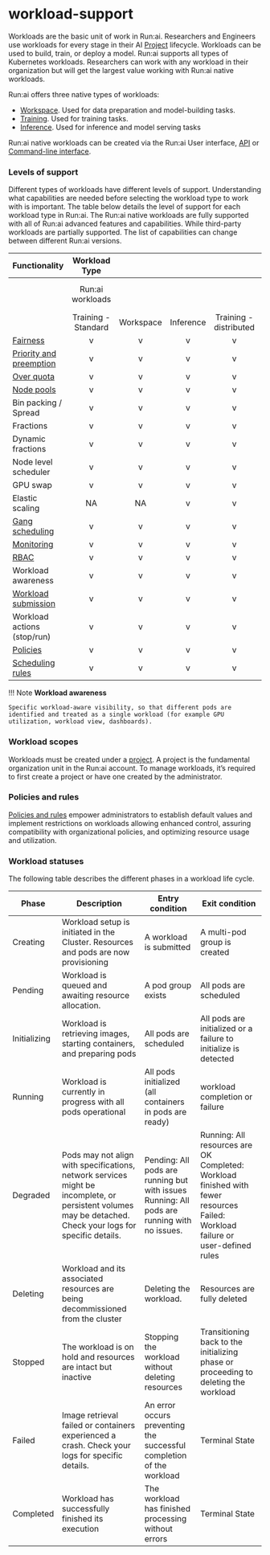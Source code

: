 # workload-support

Workloads are the basic unit of work in Run:ai. Researchers and Engineers use workloads for every stage in their AI [Project](../../org/projects.md) lifecycle. Workloads can be used to build, train, or deploy a model. Run:ai supports all types of Kubernetes workloads. Researchers can work with any workload in their organization but will get the largest value working with Run:ai native workloads.

Run:ai offers three native types of workloads:

* [Workspace](../../../Researcher/workloads/workspaces/overview.md). Used for data preparation and model-building tasks.
* [Training](../../../Researcher/workloads/trainings.md). Used for training tasks.
* [Inference](../../../Researcher/workloads/inference-overview.md). Used for inference and model serving tasks

Run:ai native workloads can be created via the Run:ai User interface, [API](https://api-docs.run.ai/2.18/tag/Workloads) or [Command-line interface](../../../Researcher/cli-reference/Introduction.md).

### Levels of support

Different types of workloads have different levels of support. Understanding what capabilities are needed before selecting the workload type to work with is important. The table below details the level of support for each workload type in Run:ai. The Run:ai native workloads are fully supported with all of Run:ai advanced features and capabilities. While third-party workloads are partially supported. The list of capabilities can change between different Run:ai versions.

| Functionality                                                                                            |    Workload Type    |           |           |                        |                       |
| -------------------------------------------------------------------------------------------------------- | :-----------------: | :-------: | :-------: | :--------------------: | --------------------- |
|                                                                                                          |   Run:ai workloads  |           |           |                        | Third-party workloads |
|                                                                                                          | Training - Standard | Workspace | Inference | Training - distributed | All K8s workloads     |
| [Fairness](../../../Researcher/scheduling/the-runai-scheduler.md#fairness-fair-resource-distribution)    |          v          |     v     |     v     |            v           | v                     |
| [Priority and preemption](../../../Researcher/scheduling/the-runai-scheduler.md#preemption)              |          v          |     v     |     v     |            v           | v                     |
| [Over quota](../../../Researcher/scheduling/the-runai-scheduler.md#over-quota-priority)                  |          v          |     v     |     v     |            v           | v                     |
| [Node pools](../../node-pools/)                                                                          |          v          |     v     |     v     |            v           | v                     |
| Bin packing / Spread                                                                                     |          v          |     v     |     v     |            v           | v                     |
| Fractions                                                                                                |          v          |     v     |     v     |            v           | v                     |
| Dynamic fractions                                                                                        |          v          |     v     |     v     |            v           | v                     |
| Node level scheduler                                                                                     |          v          |     v     |     v     |            v           | v                     |
| GPU swap                                                                                                 |          v          |     v     |     v     |            v           | v                     |
| Elastic scaling                                                                                          |          NA         |     NA    |     v     |            v           | v                     |
| [Gang scheduling](../../../Researcher/scheduling/the-runai-scheduler.md#gang-scheduling)                 |          v          |     v     |     v     |            v           | v                     |
| [Monitoring](../../../admin/maintenance/alert-monitoring.md)                                             |          v          |     v     |     v     |            v           | v                     |
| [RBAC](../../../admin/authentication/authentication-overview.md#role-based-access-control-rbac-in-runai) |          v          |     v     |     v     |            v           |                       |
| Workload awareness                                                                                       |          v          |     v     |     v     |            v           |                       |
| [Workload submission](../../../Researcher/workloads/overviews/managing-workloads.md)                     |          v          |     v     |     v     |            v           |                       |
| Workload actions (stop/run)                                                                              |          v          |     v     |     v     |            v           |                       |
| [Policies](../policies/overview.md)                                                                      |          v          |     v     |     v     |            v           |                       |
| [Scheduling rules](../../org/scheduling-rules.md)                                                        |          v          |     v     |     v     |            v           |                       |

!!! Note **Workload awareness**

```
Specific workload-aware visibility, so that different pods are identified and treated as a single workload (for example GPU utilization, workload view, dashboards).
```

### Workload scopes

Workloads must be created under a [project](../../org/projects.md). A project is the fundamental organization unit in the Run:ai account. To manage workloads, it’s required to first create a project or have one created by the administrator.

### Policies and rules

[Policies and rules](../policies/overview.md) empower administrators to establish default values and implement restrictions on workloads allowing enhanced control, assuring compatibility with organizational policies, and optimizing resource usage and utilization.

### Workload statuses

The following table describes the different phases in a workload life cycle.

| Phase        | Description                                                                                                                                                | Entry condition                                                                             | Exit condition                                                                                                                 |
| ------------ | ---------------------------------------------------------------------------------------------------------------------------------------------------------- | ------------------------------------------------------------------------------------------- | ------------------------------------------------------------------------------------------------------------------------------ |
| Creating     | Workload setup is initiated in the Cluster. Resources and pods are now provisioning                                                                        | A workload is submitted                                                                     | A multi-pod group is created                                                                                                   |
| Pending      | Workload is queued and awaiting resource allocation.                                                                                                       | A pod group exists                                                                          | All pods are scheduled                                                                                                         |
| Initializing | Workload is retrieving images, starting containers, and preparing pods                                                                                     | All pods are scheduled                                                                      | All pods are initialized or a failure to initialize is detected                                                                |
| Running      | Workload is currently in progress with all pods operational                                                                                                | All pods initialized (all containers in pods are ready)                                     | workload completion or failure                                                                                                 |
| Degraded     | Pods may not align with specifications, network services might be incomplete, or persistent volumes may be detached. Check your logs for specific details. | Pending: All pods are running but with issues Running: All pods are running with no issues. | Running: All resources are OK Completed: Workload finished with fewer resources Failed: Workload failure or user-defined rules |
| Deleting     | Workload and its associated resources are being decommissioned from the cluster                                                                            | Deleting the workload.                                                                      | Resources are fully deleted                                                                                                    |
| Stopped      | The workload is on hold and resources are intact but inactive                                                                                              | Stopping the workload without deleting resources                                            | Transitioning back to the initializing phase or proceeding to deleting the workload                                            |
| Failed       | Image retrieval failed or containers experienced a crash. Check your logs for specific details.                                                            | An error occurs preventing the successful completion of the workload                        | Terminal State                                                                                                                 |
| Completed    | Workload has successfully finished its execution                                                                                                           | The workload has finished processing without errors                                         | Terminal State                                                                                                                 |
